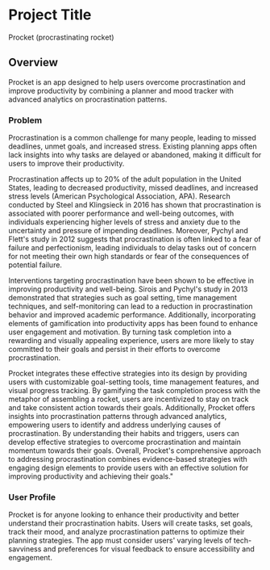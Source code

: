 # Project Title
Procket (procrastinating rocket)

## Overview
<!-- What is your app? Brief description in a couple of sentences. -->
Procket is an app designed to help users overcome procrastination and improve productivity by combining a planner and mood tracker with advanced analytics on procrastination patterns.

### Problem
<!-- Why is your app needed? Background information around any pain points or other reasons. -->
Procrastination is a common challenge for many people, leading to missed deadlines, unmet goals, and increased stress. Existing planning apps often lack insights into why tasks are delayed or abandoned, making it difficult for users to improve their productivity.

Procrastination affects up to 20% of the adult population in the United States, leading to decreased productivity, missed deadlines, and increased stress levels (American Psychological Association, APA). Research conducted by Steel and Klingsieck in 2016 has shown that procrastination is associated with poorer performance and well-being outcomes, with individuals experiencing higher levels of stress and anxiety due to the uncertainty and pressure of impending deadlines. Moreover, Pychyl and Flett's study in 2012 suggests that procrastination is often linked to a fear of failure and perfectionism, leading individuals to delay tasks out of concern for not meeting their own high standards or fear of the consequences of potential failure.


Interventions targeting procrastination have been shown to be effective in improving productivity and well-being. Sirois and Pychyl's study in 2013 demonstrated that strategies such as goal setting, time management techniques, and self-monitoring can lead to a reduction in procrastination behavior and improved academic performance. Additionally, incorporating elements of gamification into productivity apps has been found to enhance user engagement and motivation. By turning task completion into a rewarding and visually appealing experience, users are more likely to stay committed to their goals and persist in their efforts to overcome procrastination.

Procket integrates these effective strategies into its design by providing users with customizable goal-setting tools, time management features, and visual progress tracking. By gamifying the task completion process with the metaphor of assembling a rocket, users are incentivized to stay on track and take consistent action towards their goals. Additionally, Procket offers insights into procrastination patterns through advanced analytics, empowering users to identify and address underlying causes of procrastination. By understanding their habits and triggers, users can develop effective strategies to overcome procrastination and maintain momentum towards their goals. Overall, Procket's comprehensive approach to addressing procrastination combines evidence-based strategies with engaging design elements to provide users with an effective solution for improving productivity and achieving their goals."

### User Profile
<!-- Who will use your app? How will they use it? Any special considerations that your app must take into account. -->
Procket is for anyone looking to enhance their productivity and better understand their procrastination habits. Users will create tasks, set goals, track their mood, and analyze procrastination patterns to optimize their planning strategies. The app must consider users' varying levels of tech-savviness and preferences for visual feedback to ensure accessibility and engagement.
